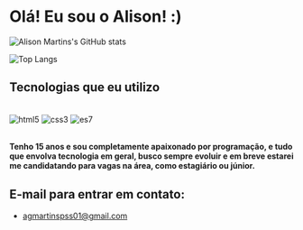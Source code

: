 # Olá! Eu sou o Alison! :)

![Alison Martins's GitHub stats](https://github-readme-stats.vercel.app/api?username=devgmartins&show_icons=true&theme=radical)

![Top Langs](https://github-readme-stats.vercel.app/api/top-langs/?username=devgmartins&hide_progress=true)

## Tecnologias que eu utilizo
<div style="display: inline_block"><br/>
<img align="center" alt="html5" src="https://img.shields.io/badge/HTML5-E34F26?style=for-the-badge&logo=html5&logoColor=white">
<img align="center" alt="css3" src="https://img.shields.io/badge/CSS3-1572B6?style=for-the-badge&logo=css3&logoColor=white">
<img align="center" alt="es7" src="https://img.shields.io/badge/JavaScript-F7DF1E?style=for-the-badge&logo=javascript&logoColor=black">
</div><br/>

<strong>Tenho 15 anos e sou completamente apaixonado por programação, e tudo</strong><br>
<strong>que envolva tecnologia em geral, busco sempre evoluir e em breve estarei</strong><br>
<strong>me candidatando para vagas na área, como estagiário ou júnior.</strong>

## E-mail para entrar em contato:

- agmartinspss01@gmail.com
